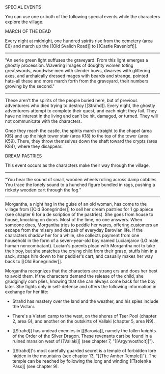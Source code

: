 SPECIAL EVENTS

You can use one or both of the following special events while the characters explore the village.

MARCH OF THE DEAD

Every night at midnight, one hundred spirits rise from the cemetery (area E6) and march up the [[Old Svalich Road]] to [[Castle Ravenloft]].

___________
"An eerie green light suffuses the graveyard. From this light emerges a ghostly procession. Wavering images of doughty women toting greatswords, woodwise men with slender bows, dwarves with glittering axes, and archaically dressed mages with beards and strange, pointed hats-all these and more march forth from the graveyard, their numbers growing by the second."
___________

These aren't the spirits of the people buried here, but of previous adventurers who died trying to destroy [[Strahd]]. Every night, the ghostly adventurers attempt to complete their quest, and each night they fail. They have no interest in the living and can't be hit, damaged, or turned. They will not communicate with the characters.

Once they reach the castle, the spirits march straight to the chapel (area KlS) and up the high tower stair (area K18) to the top of the tower (area K59). There, they throw themselves down the shaft toward the crypts (area K84), where they disappear.

DREAM PASTRIES

This event occurs as the characters make their way through the village.

___________
"You hear the sound of small, wooden wheels rolling across damp cobbles. You trace the lonely sound to a hunched figure bundled in rags, pushing a rickety wooden cart through the fog."
___________

Morgantha, a night hag in the guise of an old woman, has come to the village from [[Old Bonegrinder]] to sell her dream pastries for 1 gp apiece (see chapter 6 for a de­ scription of the pastries). She goes from house to house, knocking on doors. Most of the time, no one answers. When someone does, Morgantha tries to peddle her wares, offering customers an escape from the misery and despair of everyday Barovian life. If the characters shadow her for a while, she collects payment from one household in the form of a seven-year-old boy named Lucianjarov (LG male human noncombatant). Lucian's parents plead with Morgantha not to take their boy, but she snatches the crying child from their grasp, stuffs him in a sack, straps him down to her peddler's cart, and casually makes her way back to [[Old Bonegrinder]].

Morgantha recognizes that the characters are strang­ ers and does her best to avoid them. If the characters demand the release of the child, she grudgingly com­ plies, knowing that she can always come back for the boy later. She fights only in self-defense and offers the following information in exchange for her life:

- Strahd has mastery over the land and the weather, and his spies include the Vistani.

- There's a Vistani camp to the west, on the shores of Tser Pool (chapter 2, area G), and another on the outskirts of Vallaki (chapter 5, area N9).
  
- [[Strahd]] has undead enemies in [[Barovia]], namely the fallen knights of the Order of the Silver Dragon. These revenants cart be found in a ruined mansion west of [[Vallaki]] (see chapter 7, "[[Argynvostholt]]").
  
- [[Strahd]]'s most carefully guarded secret is a temple of forbidden lore hidden in the mountains (see chapter 13, "[[The Amber Temple]]"). The temple can be reached by following the long and winding [[Tsolenka Pass]] (see chapter 9).